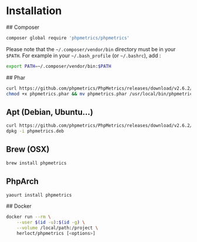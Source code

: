 # Installation


## Composer

```bash
composer global require 'phpmetrics/phpmetrics'
```
    
Please note that the `~/.composer/vendor/bin` directory must be in your `$PATH`. For example in your `~/.bash_profile` (or `~/.bashrc`), add :

```bash
export PATH=~/.composer/vendor/bin:$PATH
```
    
## Phar

```bash
curl https://github.com/phpmetrics/PhpMetrics/releases/download/v2.6.2/phpmetrics.phar
chmod +x phpmetrics.phar && mv phpmetrics.phar /usr/local/bin/phpmetrics
```

## Apt (Debian, Ubuntu...)

```bash
curl https://github.com/phpmetrics/PhpMetrics/releases/download/v2.6.2/phpmetrics.deb
dpkg -i phpmetrics.deb
``` 

## Brew (OSX)


```bash
brew install phpmetrics
```

## PhpArch

```bash
yaourt install phpmetrics
```

## Docker

```bash
docker run --rm \
    --user $(id -u):$(id -g) \
    --volume /local/path:/project \
    herloct/phpmetrics [<options>]
```

